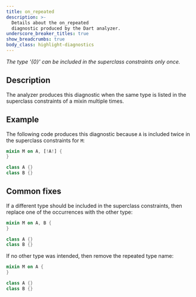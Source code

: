 ```yaml
---
title: on_repeated
description: >-
  Details about the on_repeated
  diagnostic produced by the Dart analyzer.
underscore_breaker_titles: true
show_breadcrumbs: true
body_class: highlight-diagnostics
---
```


_The type '{0}' can be included in the superclass constraints only once._

## Description

The analyzer produces this diagnostic when the same type is listed in the
superclass constraints of a mixin multiple times.

## Example

The following code produces this diagnostic because `A` is included twice
in the superclass constraints for `M`:

```dart
mixin M on A, [!A!] {
}

class A {}
class B {}
```

## Common fixes

If a different type should be included in the superclass constraints, then
replace one of the occurrences with the other type:

```dart
mixin M on A, B {
}

class A {}
class B {}
```

If no other type was intended, then remove the repeated type name:

```dart
mixin M on A {
}

class A {}
class B {}
```
